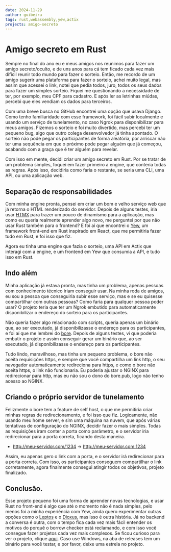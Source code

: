 ```yaml
---
date: 2024-11-29
author: guibeira
tags: rust,webassembly,yew,actix
projects: amigo-secreto
---
```


# Amigo secreto em Rust

Sempre no final do ano eu e meus amigos nos reunimos para fazer um amigo secreto/oculto, e de uns anos para cá tem ficado cada vez mais difícil reunir todo mundo para fazer o sorteio. Então, me recordo de um amigo sugerir uma plataforma para fazer o sorteio, achei muito legal, mas assim que acessei o link, notei que pedia todos, juro, todos os seus dados para fazer um simples sorteio. Fiquei me questionando a necessidade de ter, por exemplo, meu CPF para cadastro. E após ler as letrinhas miúdas, percebi que eles vendiam os dados para terceiros.

Com uma breve busca no GitHub encontrei uma opção que usava Django. Como tenho familiaridade com esse framework, foi fácil subir localmente e usando um serviço de tunelamento, no caso Ngrok para disponibilizar para meus amigos. Fizemos o sorteio e foi muito divertido, mas percebi ter um pequeno bug, algo que outro colega desenvolvedor já tinha apontado. O sorteio não pode pegar os participantes de forma aleatória, por arriscar não ter uma sequência em que o próximo pode pegar alguém que já começou, acabando com a graça que é ter alguém para revelar.

Com isso em mente, decidi criar um amigo secreto em Rust. Por se tratar de um problema simples, foquei em fazer primeiro a engine, que conteria todas as regras.
Após isso, decidiria como faria o restante, se seria uma CLI, uma API, ou uma aplicação web.


## Separação de responsabilidades

Com minha engine pronta, pensei em criar um bom e velho serviço web que já retorna o HTML renderizado do servidor. Depois de alguns testes, iria usar [HTMX](https://htmx.org) para trazer um pouco de dinamismo para a aplicação, mas como eu queria realmente aprender algo novo, me perguntei por que não usar Rust também para o frontend? E foi aí que encontrei o [Yew](https://yew.rs), um framework front-end em Rust inspirado em React, que me permitiria fazer tudo em Rust, e foi isso que fiz.

Agora eu tinha uma engine que fazia o sorteio, uma API em Actix que interagi com a engine, e um frontend em Yew que consumia a API, e tudo isso em Rust.


## Indo além

Minha aplicação já estava pronta, mas tinha um problema, apenas pessoas com conhecimento técnico iriam conseguir usar. Na minha roda de amigos, eu sou a pessoa que 
conseguiria subir esse serviço, mas e se eu quisesse compartilhar com outras pessoas? Como faria para qualquer pessoa poder usar? O projeto teria que ter um Ngrok embutido para automaticamente disponibilizar o endereço do sorteio para os participantes.

Não queria fazer algo relacionado com scripts, queria apenas um binário que, ao ser executado, já disponibilizasse o endereço para os participantes, e foi aí que me lembrei do [bore](https://github.com/ekzhang/bore). Depois de alguns testes, vi que poderia embutir o projeto e assim conseguir gerar um binário que, ao ser executado, já disponibilizasse o endereço para os participantes.

Tudo lindo, maravilhoso, mas tinha um pequeno problema, o bore não aceita requisições https, e sempre que você compartilha um link http, o seu navegador automaticamente redireciona para https, e como o bore não aceita https, o link não funcionaria. Eu poderia ajustar o NGINX para redirecionar para http, mas eu não sou o dono do bore.pub, logo não tenho acesso ao NGINX.

## Criando o próprio servidor de tunelamento

Felizmente o bore tem a feature de self host, o que me permitiria criar minhas regras de redirecionamento, e foi isso que fiz. Logicamente, não usando meu home server, e sim uma máquina na nuvem, que após várias tentativas de configuração do NGINX, decidir fazer o mais simples. Todas as requisições iram conter a porta como parâmetro, e o servidor iria redirecionar para a porta correta, ficando desta maneira.
* http://meu-servidor.com/1234 -> http://meu-servidor.com:1234

Assim, eu apenas gero o link com a porta, e o servidor irá redirecionar para a porta correta. Com isso, os participantes conseguem compartilhar o link corretamente, agora finalmente consegui atingir todos os objetivos, projeto finalizado.

## Conclusão. 

Esse projeto pequeno foi uma forma de aprender novas tecnologias, e usar Rust no front-end é algo que até o momento não é nada simples, pelo menos foi a minha experiência com Yew, ainda quero experimentar outras opções como o [Leptos](https://leptos.dev) e o [Dioxus](https://dioxuslabs.com), mas isso é outra história. Já no backend a conversa é outra, com o tempo fica cada vez mais fácil entender os motivos do porquê o borrow checker está reclamando, e com isso você consegue fazer projetos cada vez mais complexos.
Se ficou curioso para ver o projeto, clique [aqui](https://github.com/guibeira/secret-santa). Caso use Windows, na aba de releases tem um binário para você testar, e por favor, deixe uma estrela no projeto.
